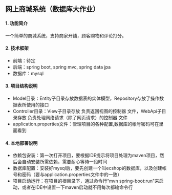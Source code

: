 ## 网上商城系统（数据库大作业）

#### 1. 功能简介
一个简单的商城系统，支持商家开铺，顾客购物和评论打分。

#### 2. 技术框架
* 前端：待定
* 后端：spring boot, spring mvc, spring data jpa
* 数据库：mysql

#### 3. 项目结构说明
* Model目录：Entity子目录存放数据表的实体模型，Repository存放了操作数据表所使用的接口
* Controller目录：View子目录存放 负责返回视图的控制器 文件，WebApi子目录存放 负责处理网络请求（除了网页请求）的控制器 文件
* application.properties文件：管理项目的各种配置,数据库的帐号密码可在里面看到

#### 4. 本地部署说明
* 依赖包安装：第一次打开项目，要根据IDE提示将项目处理为maven项目，然后会自动安装所需依赖，需要耐心等待一段时间
* 数据库配置：安装好mysql后，要先创建一个叫ecshop的数据库，以及创建帐号和密码（要与application.properties文件中的一致）
* 项目启动运行：在项目的根目录下，通过命令行“mvn spring-boot:run"来启动，或者在IDE中设置一下maven启动就不用每次都输命令行